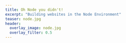 ```yaml
---
title: Oh Node you didn't!
excerpt: "Building websites in the Node Environment"
teaser: node.jpg
header:
  overlay_image: node.jpg
  overlay_filter: 0.5
---
```


